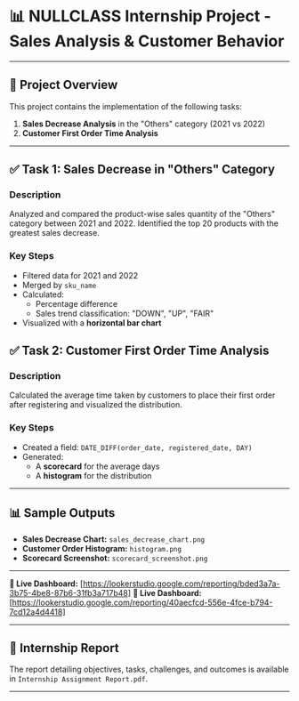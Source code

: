 # 📊 NULLCLASS Internship Project - Sales Analysis & Customer Behavior
---

## 📝 Project Overview

This project contains the implementation of the following tasks:

1. **Sales Decrease Analysis** in the "Others" category (2021 vs 2022)
2. **Customer First Order Time Analysis**

---

## ✅ Task 1: Sales Decrease in "Others" Category

### Description

Analyzed and compared the product-wise sales quantity of the "Others" category between 2021 and 2022. Identified the top 20 products with the greatest sales decrease.

### Key Steps

- Filtered data for 2021 and 2022
- Merged by `sku_name`
- Calculated:
  - Percentage difference
  - Sales trend classification: "DOWN", "UP", "FAIR"
- Visualized with a **horizontal bar chart**

## ✅ Task 2: Customer First Order Time Analysis

### Description

Calculated the average time taken by customers to place their first order after registering and visualized the distribution.

### Key Steps

- Created a field: `DATE_DIFF(order_date, registered_date, DAY)`
- Generated:
  - A **scorecard** for the average days
  - A **histogram** for the distribution

---

## 📊 Sample Outputs

- **Sales Decrease Chart:** `sales_decrease_chart.png`
- **Customer Order Histogram:** `histogram.png`
- **Scorecard Screenshot:** `scorecard_screenshot.png`

---

**🔗 Live Dashboard:** [https://lookerstudio.google.com/reporting/bded3a7a-3b75-4be8-87b6-31fb3a717b48]
**🔗 Live Dashboard:** [https://lookerstudio.google.com/reporting/40aecfcd-556e-4fce-b794-7cd12a4d4418]

---

## 📄 Internship Report

The report detailing objectives, tasks, challenges, and outcomes is available in `Internship Assignment Report.pdf`.

---
